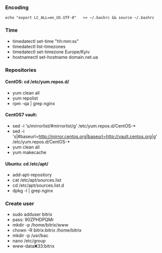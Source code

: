   ### Encoding 
  ``` echo "export LC_CTYPE=en_US.UTF-8" >> ~/.bashrc
  echo "export LC_ALL=en_US.UTF-8"   >> ~/.bashrc && source ~/.bashrc 
  ```

  ### Time 
  -  timedatectl set-time "hh:mm:ss"
  -  timedatectl list-timezones
  -  timedatectl set-timezone Europe/Kyiv
  -  hostnamectl set-hostname domain.net.ua
  
  ### Repositories
  ####  CentOS: cd /etc/yum.repos.d/
  -    yum clean all 
  -    yum repolist 
  -    rpm -qa | grep nginx
  ####  CentOS7 vault:
  -    sed -i 's/mirrorlist/#mirrorlist/g' /etc/yum.repos.d/CentOS-*
  -    sed -i 's|#baseurl=http://mirror.centos.org|baseurl=http://vault.centos.org|g' /etc/yum.repos.d/CentOS-*
  -    yum clean all
  -    yum makecache
  ####  Ubuntu: cd  /etc/apt/ 
  -    add-apt-repository
  -    cat /etc/apt/sources.list
  -    cd  /etc/apt/sources.list.d
  -    dpkg -l | grep nginx
      
  ### Create user
  -  sudo adduser bitrix
  -  pass: 90ZPHDPQMr
  -  mkdir -p /home/bitrix/www
  -  chown -R bitrix:bitrix /home/bitrix
  -  mkdir -p /usr/bac
  -  nano /etc/group
  -  www-data:x:33:bitrix